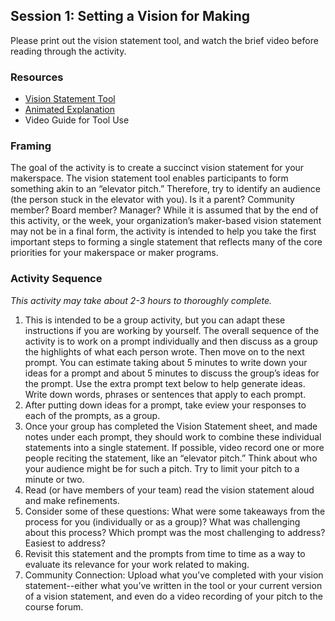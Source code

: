 ## Session 1: Setting a Vision for Making 

Please print out the vision statement tool, and watch the brief video before reading through the activity. 

### Resources
 * [Vision Statement Tool](https://drive.google.com/open?id=0B73IBpX2ukUbOW12WE5qUk5FcmM)
 * [Animated Explanation](https://drive.google.com/open?id=0Byq8c7qHfLKYdV82NERoOXJ6bnc)
 * Video Guide for Tool Use

### Framing
The goal of the activity is to create a succinct vision statement for your makerspace. The vision statement tool enables participants to form something akin to an “elevator pitch.” Therefore, try to identify an audience (the person stuck in the elevator with you). Is it a parent? Community member? Board member? Manager? While it is assumed that by the end of this activity, or the week, your organization’s maker-based vision statement may not be in a final form, the activity is intended to help you take the first important steps to forming a single statement that reflects many of the core priorities for your makerspace or maker programs.  

### Activity Sequence
*This activity may take about 2-3 hours to thoroughly complete.*

1. This is intended to be a group activity, but you can adapt these instructions if you are working by yourself. The overall sequence of the activity is to work on a prompt individually and then discuss as a group the highlights of what each person wrote. Then move on to the next prompt. You can estimate taking about 5 minutes to write down your ideas for a prompt and about 5 minutes to discuss the group’s ideas for the prompt. Use the extra prompt text below to help generate ideas. Write down words, phrases or sentences that apply to each prompt.
1. After putting down ideas for a prompt, take eview your responses to each of the prompts, as a group.
1. Once your group has completed the Vision Statement sheet, and made notes under each prompt, they should work to combine these individual statements into a single statement. If possible, video record one or more people reciting the statement, like an “elevator pitch.” Think about who your audience might be for such a pitch.  Try to limit your pitch to a minute or two. 
1. Read (or have members of your team) read the vision statement aloud and make refinements.
1. Consider some of these questions: What were some takeaways from the process for you (individually or as a group)? What was challenging about this process? Which prompt was the most challenging to address? Easiest to address? 
1. Revisit this statement and the prompts from time to time as a way to evaluate its relevance for your work related to making.
1. Community Connection: Upload what you’ve completed with your vision statement--either what you’ve written in the tool or your current version of a vision statement, and even do a video recording of your pitch to the course forum. 
